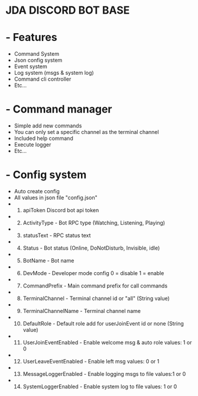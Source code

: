 # JDA DISCORD BOT BASE

# - Features
* Command System
* Json config system
* Event system
* Log system (msgs & system log)
* Command cli controller
* Etc...

# - Command manager
* Simple add new commands
* You can only set a specific channel as the terminal channel
* Included help command
* Execute logger
* Etc...

# - Config system
* Auto create config
* All values in json file "config.json"
* 1) apiToken Discord bot api token
* 2) ActivityType - Bot RPC type (Watching, Listening, Playing)
* 3) statusText - RPC status text
* 4) Status - Bot status (Online, DoNotDisturb, Invisible, idle)
* 5) BotName - Bot name
* 6) DevMode - Developer mode config 0 = disable 1 = enable
* 7) CommandPrefix - Main command prefix for call commands
* 8) TerminalChannel - Terminal channel id or "all" (String value)
* 9) TerminalChannelName - Terminal channel name
* 10) DefaultRole - Default role add for userJoinEvent id or none (String value)
* 11) UserJoinEventEnabled - Enable welcome msg & auto role values: 1 or 0
* 12) UserLeaveEventEnabled - Enable left msg values: 0 or 1
* 13) MessageLoggerEnabled - Enable logging msgs to file values:1 or 0
* 14) SystemLoggerEnabled - Enable system log to file values: 1 or 0
